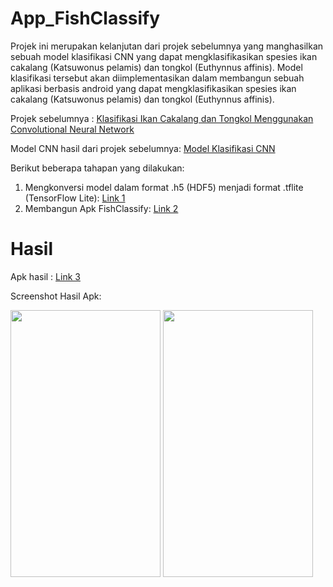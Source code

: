 # App_FishClassify
Projek ini merupakan kelanjutan dari projek sebelumnya yang manghasilkan sebuah model klasifikasi CNN yang dapat mengklasifikasikan spesies ikan cakalang (Katsuwonus pelamis) dan tongkol (Euthynnus affinis). Model klasifikasi tersebut akan diimplementasikan dalam membangun sebuah aplikasi berbasis android yang dapat mengklasifikasikan spesies ikan cakalang (Katsuwonus pelamis) dan tongkol (Euthynnus affinis).

Projek sebelumnya : [Klasifikasi Ikan Cakalang dan Tongkol Menggunakan Convolutional Neural Network](https://drive.google.com/file/d/1-gkYMouqtRfol-EqKwfBG4qpKJgzaPET/view?usp=drive_link](https://github.com/wellifan-14/fish-classification)https://github.com/wellifan-14/fish-classification)

Model CNN hasil dari projek sebelumnya: [Model Klasifikasi CNN](https://drive.google.com/file/d/1bRxdTIKUDV2ftIRmJncvCGtePHzolU_w/view?usp=drive_link)



Berikut beberapa tahapan yang dilakukan:
1. Mengkonversi model dalam format .h5 (HDF5) menjadi format .tflite (TensorFlow Lite): [Link 1](https://drive.google.com/file/d/1cH1t6s_iiZ7o318MauUWxLudSiMimNb6/view?usp=drive_link)
2. Membangun Apk FishClassify: [Link 2](https://drive.google.com/drive/folders/1-7vVZr6yc-btgsdsL8s9_AO127h1YS5h?usp=drive_link)

# Hasil
Apk hasil : [Link 3](https://drive.google.com/file/d/1PWgfxKbobVh-rfezDfYJqrMFo503Aq5J/view?usp=drive_link)

 Screenshot Hasil Apk:

 <kbd><img src="https://github.com/wellifan-14/App_FishClassify/blob/4a78a44e894310c98cd1abe4997350bacacea3c7/Screenshot_20240327-142201.jpg" width="240" height="427"></kbd>  <kbd><img src="https://github.com/wellifan-14/App_FishClassify/blob/4a78a44e894310c98cd1abe4997350bacacea3c7/Screenshot_20240327-142243.jpg" width="240" height="427"></kbd>
